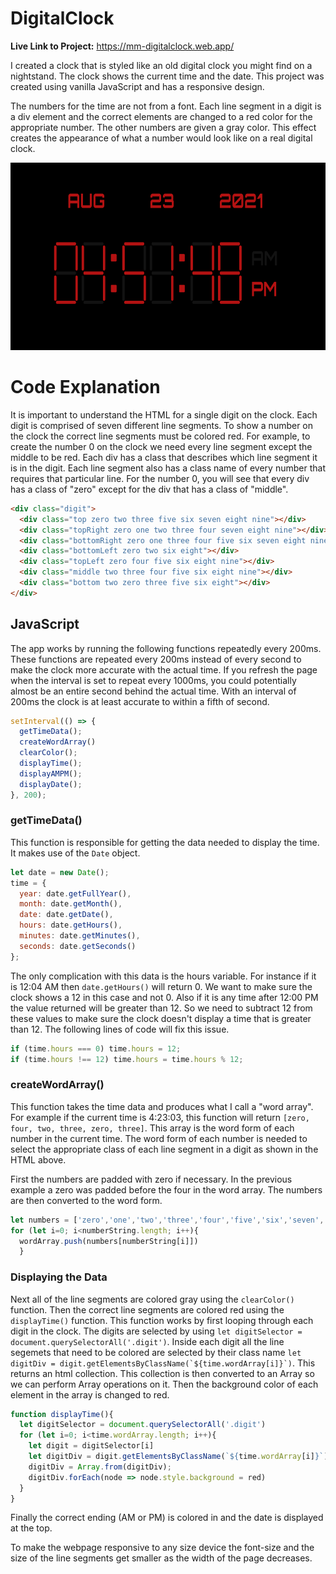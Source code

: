 # DigitalClock

**Live Link to Project:** https://mm-digitalclock.web.app/

I created a clock that is styled like an old digital clock you might find on a nightstand. The clock shows the current time and the date. This project was created using vanilla JavaScript and has a responsive design.

The numbers for the time are not from a font. Each line segment in a digit is a div element and the correct elements are changed to a red color for the appropriate number. The other numbers are given a gray color. This effect creates the appearance of what a number would look like on a real digital clock.

<img src="https://github.com/MichaelMcCann1/DigitalClock/blob/main/DigitalClockScreenshot.png" height="300px">


# Code Explanation

It is important to understand the HTML for a single digit on the clock. Each digit is comprised of seven different line segments. To show a number on the clock the correct line segments must be colored red. For example, to create the number 0 on the clock we need every line segment except the middle to be red. Each div has a class that describes which line segment it is in the digit. Each line segment also has a class name of every number that requires that particular line. For the number 0, you will see that every div has a class of "zero" except for the div that has a class of "middle". 

```html
<div class="digit">
  <div class="top zero two three five six seven eight nine"></div>
  <div class="topRight zero one two three four seven eight nine"></div>
  <div class="bottomRight zero one three four five six seven eight nine"></div>
  <div class="bottomLeft zero two six eight"></div>
  <div class="topLeft zero four five six eight nine"></div>
  <div class="middle two three four five six eight nine"></div>
  <div class="bottom two zero three five six eight"></div>
</div>
```

## JavaScript

The app works by running the following functions repeatedly every 200ms. These functions are repeated every 200ms instead of every second to make the clock more accurate with the actual time. If you refresh the page when the interval is set to repeat every 1000ms, you could potentially almost be an entire second behind the actual time. With an interval of 200ms the clock is at least accurate to within a fifth of second. 

``` javascript
setInterval(() => {
  getTimeData();
  createWordArray()
  clearColor();
  displayTime();
  displayAMPM();
  displayDate();
}, 200);
```

### getTimeData()

This function is responsible for getting the data needed to display the time. It makes use of the `Date` object. 

``` javascript
let date = new Date();
time = {
  year: date.getFullYear(),
  month: date.getMonth(),
  date: date.getDate(),
  hours: date.getHours(),
  minutes: date.getMinutes(),
  seconds: date.getSeconds()
};
```

The only complication with this data is the hours variable. For instance if it is 12:04 AM then `date.getHours()` will return 0. We want to make sure the clock shows a 12 in this case and not 0. Also if it is any time after 12:00 PM the value returned will be greater than 12. So we need to subtract 12 from these values to make sure the clock doesn't display a time that is greater than 12. The following lines of code will fix this issue. 

``` javascript
if (time.hours === 0) time.hours = 12;
if (time.hours !== 12) time.hours = time.hours % 12;
```


### createWordArray()

This function takes the time data and produces what I call a "word array". For example if the current time is 4:23:03, this function will return `[zero, four, two, three, zero, three]`. This array is the word form of each number in the current time. The word form of each number is needed to select the appropriate class of each line segment in a digit as shown in the HTML above.

First the numbers are padded with zero if necessary. In the previous example a zero was padded before the four in the word array. The numbers are then converted to the word form.

``` javascript
let numbers = ['zero','one','two','three','four','five','six','seven','eight','nine'];
for (let i=0; i<numberString.length; i++){
  wordArray.push(numbers[numberString[i]])
  }
```


### Displaying the Data

Next all of the line segments are colored gray using the `clearColor()` function. Then the correct line segments are colored red using the `displayTime()` function. This function works by first looping through each digit in the clock. The digits are selected by using `let digitSelector = document.querySelectorAll('.digit')`. Inside each digit all the line segemets that need to be colored are selected by their class name ``let digitDiv = digit.getElementsByClassName(`${time.wordArray[i]}`)``. This returns an html collection. This collection is then converted to an Array so we can perform Array operations on it. Then the background color of each element in the array is changed to red. 

``` javascript
function displayTime(){
  let digitSelector = document.querySelectorAll('.digit')
  for (let i=0; i<time.wordArray.length; i++){
    let digit = digitSelector[i]
    let digitDiv = digit.getElementsByClassName(`${time.wordArray[i]}`)
    digitDiv = Array.from(digitDiv);
    digitDiv.forEach(node => node.style.background = red)
  }
}
```

Finally the correct ending (AM or PM) is colored in and the date is displayed at the top.

To make the webpage responsive to any size device the font-size and the size of the line segments get smaller as the width of the page decreases.
